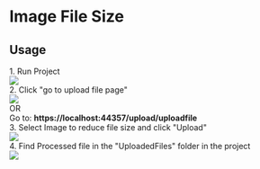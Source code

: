 <h1>Image File Size</h1>
<h2>Usage</h2>
1. Run Project
<br/>
<img src="https://i.imgur.com/qqFIbNz.png">
<br/>
2. Click "go to upload file page"
<br/>
<img src="https://i.imgur.com/KXoMEK2.png">
<br/>
OR
<br/>
Go to: <strong>https://localhost:44357/upload/uploadfile</strong>
<br/>
3. Select Image to reduce file size and click "Upload"
<br/>
<img src="https://i.imgur.com/wvwIDSU.png">
<br/>
4. Find Processed file in the "UploadedFiles" folder in the project
<br/>
<img src="https://i.imgur.com/XmKOLwb.png">